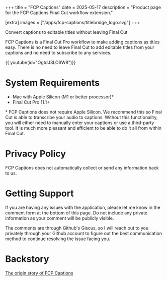 +++
title = "FCP Captions"
date = 2025-05-17
description = "Product page for the FCP Captions Final Cut workflow extension."

[extra]
images = ["/apps/fcp-captions/titlebridge_logo.svg"]
+++

Convert captions to editable titles without leaving Final Cut

<!--more-->

FCP Captions is a Final Cut Pro workflow to make adding captions as titles easy. There is no need to leave Final Cut
to add editable titles from your captions and no need to subscribe to any services.

 {{ youtube(id="OgtdJ3LC6W8")}}

# System Requirements

* Mac with Apple Silicon (M1 or better processor)*
* Final Cut Pro 11.1+

\* FCP Captions does not require Apple Silicon. We recommend this so Final Cut is able to
transcribe your audio to captions. Without this functionality, you will either need to
manually enter your captions or use a third-party tool. It is much more pleasant and efficient
to be able to do it all from within Final Cut.

# Privacy Policy

FCP Captions does not automatically collect or send any information back to us.

# Getting Support

If you are having any issues with the application, please let me know in the comment form
at the bottom of this page. Do not include any private information as your comment will
be publicly visible.

The comments are through Github's Giscus, so I will reach out to you privately through your Github
account to figure out the best communication method to continue resolving the issue facing you.

# Backstory

[The origin story of FCP Captions](@/posts/2025-05-18_fcp_captions_my_first_app.md)
